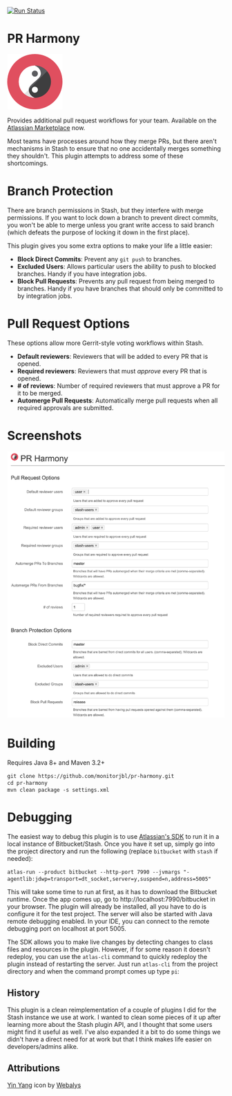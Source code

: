 [![Run Status](https://api.shippable.com/projects/55cfbb00edd7f2c052a980ac/badge?branch=master)](https://app.shippable.com/projects/55cfbb00edd7f2c052a980ac)

# PR Harmony

![YinYang](/src/main/resources/images/pluginIcon.png?raw=true)

Provides additional pull request workflows for your team. Available on the [Atlassian Marketplace](https://marketplace.atlassian.com/plugins/com.monitorjbl.plugins.pr-harmony) now. 

Most teams have processes around how they merge PRs, but there aren't mechanisms in Stash to ensure that no one accidentally merges something they shouldn't. This plugin attempts to address some of these shortcomings.

# Branch Protection

There are branch permissions in Stash, but they interfere with merge permissions. If you want to lock down a branch to prevent direct commits, you won't be able to merge unless you grant write access to said branch (which defeats the purpose of locking it down in the first place).

This plugin gives you some extra options to make your life a little easier:

* **Block Direct Commits**: Prevent any `git push` to branches.
* **Excluded Users**: Allows particular users the ability to push to blocked branches. Handy if you have integration jobs.
* **Block Pull Requests**: Prevents any pull request from being merged to branches. Handy if you have branches that should only be committed to by integration jobs.

# Pull Request Options

These options allow more Gerrit-style voting workflows within Stash.

* **Default reviewers**: Reviewers that will be added to every PR that is opened.
* **Required reviewers**: Reviewers that must *approve* every PR that is opened.
* **# of reviews**: Number of required reviewers that must approve a PR for it to be merged.
* **Automerge Pull Requests**: Automatically merge pull requests when all required approvals are submitted.

# Screenshots

![Config](/src/main/resources/images/config_screen.png?raw=true)

# Building

Requires Java 8+ and Maven 3.2+

```
git clone https://github.com/monitorjbl/pr-harmony.git
cd pr-harmony
mvn clean package -s settings.xml
```

# Debugging

The easiest way to debug this plugin is to use [Atlassian's SDK](https://developer.atlassian.com/docs/getting-started) to run it in a local instance of Bitbucket/Stash. Once you have it set up, simply go into the project directory and run the following (replace `bitbucket` with `stash` if needed):

```
atlas-run --product bitbucket --http-port 7990 --jvmargs "-agentlib:jdwp=transport=dt_socket,server=y,suspend=n,address=5005"
```

This will take some time to run at first, as it has to download the Bitbucket runtime. Once the app comes up, go to http://localhost:7990/bitbucket in your browser. The plugin will already be installed, all you have to do is configure it for the test project. The server will also be started with Java remote debugging enabled. In your IDE, you can connect to the remote debugging port on localhost at port 5005.

The SDK allows you to make live changes by detecting changes to class files and resources in the plugin. However, if for some reason it doesn't redeploy, you can use the `atlas-cli` command to quickly redeploy the plugin instead of restarting the server. Just run `atlas-cli` from the project directory and when the command prompt comes up type `pi`:

## History

This plugin is a clean reimplementation of a couple of plugins I did for the Stash instance we use at work. I wanted to clean some pieces of it up after learning more about the Stash plugin API, and I thought that some users might find it useful as well. I've also expanded it a bit to do some things we didn't have a direct need for at work but that I think makes life easier on developers/admins alike.

## Attributions

[Yin Yang](https://www.iconfinder.com/icons/379351/yang_yin_icon#size=128) icon by [Webalys](https://www.iconfinder.com/webalys)
